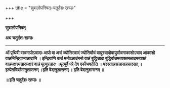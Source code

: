 +++
title = "सुबालोपनिषत्-चतुर्दशः खण्डः"

+++


**सुबालोपनिषत्**

**अथ चतुर्दशः खण्डः**

****

**ओं पृथिवी वान्नमापोऽन्नादाः आपो वा अन्नं ज्योतिरन्नादं ज्योतिर्वान्नं वायुरन्नादोवायुर्वान्नमाकाशोऽन्नाद आकाशो वान्नमिन्द्रियाण्यन्नादानि । इन्द्रियाणि वान्नं मनोऽन्नादंमनो वान्नं बुद्धिन्नादा बुद्धिर्वान्नमव्यक्तमन्नादमव्यक्तं वान्नमक्षरमन्नादमक्षरं वान्नं मृत्युरन्नादः ।मृत्युर्वै परे देव एकीभवतीति । परस्तान्नसन्नासन्नसदसत् । इत्येतन्निर्वाणानुशासनम् ।इति वेदानुशासनम् । इति वेदानुशासनम् ॥**

**॥ इति चतुर्दशः खण्डः ॥**

